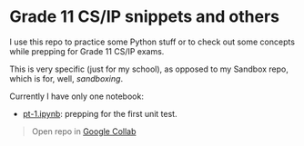 # Grade 11 CS/IP snippets and others

I use this repo to practice some Python stuff or to check out some concepts while prepping for Grade 11 CS/IP exams.

This is very specific (just for my school), as opposed to my Sandbox repo, which is for, well, *sandboxing*.

Currently I have only one notebook:
- [pt-1.ipynb](https://github.com/moiSentineL/grade11-cs-ip/blob/main/pt-1.ipynb): prepping for the first unit test.

> Open repo in [Google Collab](https://githubtocolab.com/moiSentineL/grade11-cs-ip)


